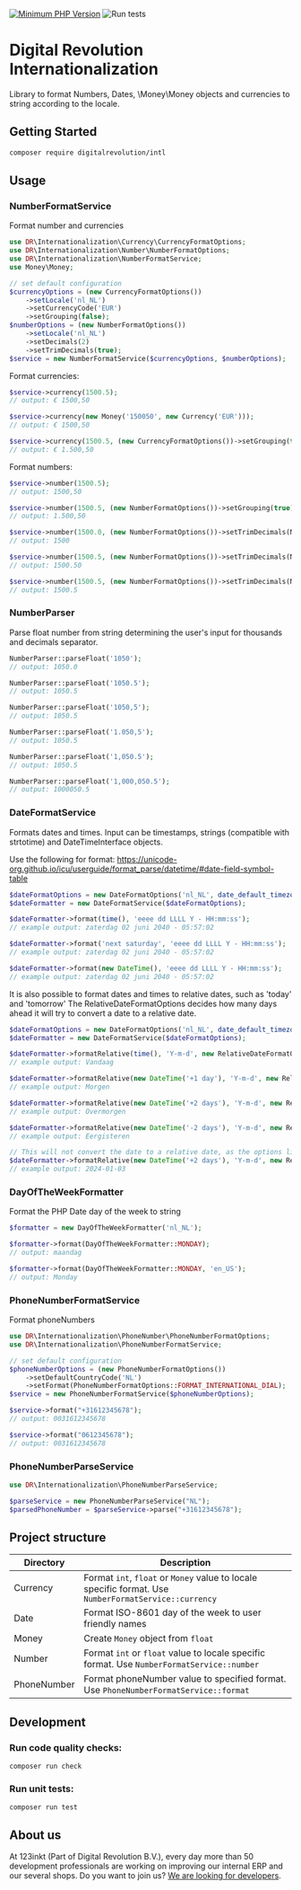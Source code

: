 [![Minimum PHP Version](https://img.shields.io/badge/php-%3E%3D%208.1-8892BF)](https://php.net/)
![Run tests](https://github.com/123inkt/internationalization/workflows/Run%20checks/badge.svg)

# Digital Revolution Internationalization

Library to format Numbers, Dates, \Money\Money objects and currencies to string according to the locale.

## Getting Started

```bash
composer require digitalrevolution/intl
```

## Usage

### NumberFormatService
Format number and currencies
```php
use DR\Internationalization\Currency\CurrencyFormatOptions;
use DR\Internationalization\Number\NumberFormatOptions;
use DR\Internationalization\NumberFormatService;
use Money\Money;

// set default configuration
$currencyOptions = (new CurrencyFormatOptions())
    ->setLocale('nl_NL')
    ->setCurrencyCode('EUR')
    ->setGrouping(false);
$numberOptions = (new NumberFormatOptions())
    ->setLocale('nl_NL')
    ->setDecimals(2)
    ->setTrimDecimals(true); 
$service = new NumberFormatService($currencyOptions, $numberOptions);
```

Format currencies:
```php
$service->currency(1500.5);                                                       
// output: € 1500,50

$service->currency(new Money('150050', new Currency('EUR')));                    
// output: € 1500,50

$service->currency(1500.5, (new CurrencyFormatOptions())->setGrouping(true));
// output: € 1.500,50
```

Format numbers:
```php
$service->number(1500.5);                                                        
// output: 1500,50

$service->number(1500.5, (new NumberFormatOptions())->setGrouping(true));   
// output: 1.500,50

$service->number(1500.0, (new NumberFormatOptions())->setTrimDecimals(NumberFormatOptions::TRIM_DECIMAL_ALL_OR_NOTHING));  
// output: 1500

$service->number(1500.5, (new NumberFormatOptions())->setTrimDecimals(NumberFormatOptions::TRIM_DECIMAL_ALL_OR_NOTHING));  
// output: 1500.50

$service->number(1500.5, (new NumberFormatOptions())->setTrimDecimals(NumberFormatOptions::TRIM_DECIMAL_ANY));  
// output: 1500.5
```

### NumberParser
Parse float number from string determining the user's input for thousands and decimals separator.
```php
NumberParser::parseFloat('1050');
// output: 1050.0

NumberParser::parseFloat('1050.5');
// output: 1050.5

NumberParser::parseFloat('1050,5');
// output: 1050.5

NumberParser::parseFloat('1.050,5');
// output: 1050.5

NumberParser::parseFloat('1,050.5');
// output: 1050.5

NumberParser::parseFloat('1,000,050.5');
// output: 1000050.5
```

### DateFormatService
Formats dates and times. 
Input can be timestamps, strings (compatible with strtotime) and DateTimeInterface objects.

Use the following for format: https://unicode-org.github.io/icu/userguide/format_parse/datetime/#date-field-symbol-table
```php
$dateFormatOptions = new DateFormatOptions('nl_NL', date_default_timezone_get())
$dateFormatter = new DateFormatService($dateFormatOptions);

$dateFormatter->format(time(), 'eeee dd LLLL Y - HH:mm:ss');
// example output: zaterdag 02 juni 2040 - 05:57:02

$dateFormatter->format('next saturday', 'eeee dd LLLL Y - HH:mm:ss');
// example output: zaterdag 02 juni 2040 - 05:57:02

$dateFormatter->format(new DateTime(), 'eeee dd LLLL Y - HH:mm:ss');
// example output: zaterdag 02 juni 2040 - 05:57:02
```

It is also possible to format dates and times to relative dates, such as 'today' and 'tomorrow'
The RelativeDateFormatOptions decides how many days ahead it will try to convert a date to a relative date.

```php
$dateFormatOptions = new DateFormatOptions('nl_NL', date_default_timezone_get())
$dateFormatter = new DateFormatService($dateFormatOptions);

$dateFormatter->formatRelative(time(), 'Y-m-d', new RelativeDateFormatOptions(1));
// example output: Vandaag

$dateFormatter->formatRelative(new DateTime('+1 day'), 'Y-m-d', new RelativeDateFormatOptions(1);
// example output: Morgen

$dateFormatter->formatRelative(new DateTime('+2 days'), 'Y-m-d', new RelativeDateFormatOptions(2));
// example output: Overmorgen

$dateFormatter->formatRelative(new DateTime('-2 days'), 'Y-m-d', new RelativeDateFormatOptions(2));
// example output: Eergisteren

// This will not convert the date to a relative date, as the options limit it one day ahead. Instead, it formats the date to the given pattern.
$dateFormatter->formatRelative(new DateTime('+2 days'), 'Y-m-d', new RelativeDateFormatOptions(1));
// example output: 2024-01-03
```



### DayOfTheWeekFormatter
Format the PHP Date day of the week to string

```php
$formatter = new DayOfTheWeekFormatter('nl_NL');

$formatter->format(DayOfTheWeekFormatter::MONDAY);
// output: maandag

$formatter->format(DayOfTheWeekFormatter::MONDAY, 'en_US');
// output: Monday
```

### PhoneNumberFormatService
Format phoneNumbers
```php
use DR\Internationalization\PhoneNumber\PhoneNumberFormatOptions;
use DR\Internationalization\PhoneNumberFormatService;

// set default configuration
$phoneNumberOptions = (new PhoneNumberFormatOptions())
    ->setDefaultCountryCode('NL')
    ->setFormat(PhoneNumberFormatOptions::FORMAT_INTERNATIONAL_DIAL);
$service = new PhoneNumberFormatService($phoneNumberOptions);

$service->format("+31612345678");                                                       
// output: 0031612345678

$service->format("0612345678");                                                       
// output: 0031612345678
```

### PhoneNumberParseService

```php
use DR\Internationalization\PhoneNumberParseService;

$parseService = new PhoneNumberParseService("NL");
$parsedPhoneNumber = $parseService->parse("+31612345678");
```


## Project structure

| Directory   | Description                                                                                           |
|-------------|-------------------------------------------------------------------------------------------------------|
| Currency    | Format `int`, `float` or `Money` value to locale specific format. Use `NumberFormatService::currency` |
| Date        | Format ISO-8601 day of the week to user friendly names                                                | 
| Money       | Create `Money` object from `float`                                                                    |
| Number      | Format `int` or `float` value to locale specific format. Use `NumberFormatService::number`            |              
| PhoneNumber | Format phoneNumber value to specified format. Use `PhoneNumberFormatService::format`                  |              

## Development

### Run code quality checks:

`composer run check`

### Run unit tests:

`composer run test`

## About us

At 123inkt (Part of Digital Revolution B.V.), every day more than 50 development professionals are working on improving our internal ERP 
and our several shops. Do you want to join us? [We are looking for developers](https://www.werkenbij123inkt.nl/zoek-op-afdeling/it).
